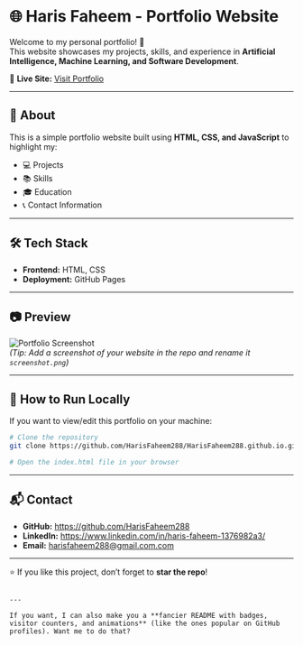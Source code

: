 ````markdown
````
# 🌐 Haris Faheem - Portfolio Website

Welcome to my personal portfolio! 🚀  
This website showcases my projects, skills, and experience in **Artificial Intelligence, Machine Learning, and Software Development**.  

🔗 **Live Site:** [Visit Portfolio](https://HarisFaheem288.github.io)  

---

## 📌 About
This is a simple portfolio website built using **HTML, CSS, and JavaScript** to highlight my:
- 💻 Projects
- 📚 Skills
- 🎓 Education
- 📞 Contact Information

---

## 🛠️ Tech Stack
- **Frontend:** HTML, CSS  
- **Deployment:** GitHub Pages  

---

## 📷 Preview
![Portfolio Screenshot](./s.png)  
*(Tip: Add a screenshot of your website in the repo and rename it `screenshot.png`)*

---

## 🚀 How to Run Locally
If you want to view/edit this portfolio on your machine:
```bash
# Clone the repository
git clone https://github.com/HarisFaheem288/HarisFaheem288.github.io.git

# Open the index.html file in your browser
````

---

## 📬 Contact

* **GitHub:** https://github.com/HarisFaheem288
* **LinkedIn:** https://www.linkedin.com/in/haris-faheem-1376982a3/
* **Email:** harisfaheem288@gmail.com.com

---

⭐ If you like this project, don’t forget to **star the repo**!

```

---

If you want, I can also make you a **fancier README with badges, visitor counters, and animations** (like the ones popular on GitHub profiles). Want me to do that?
```
